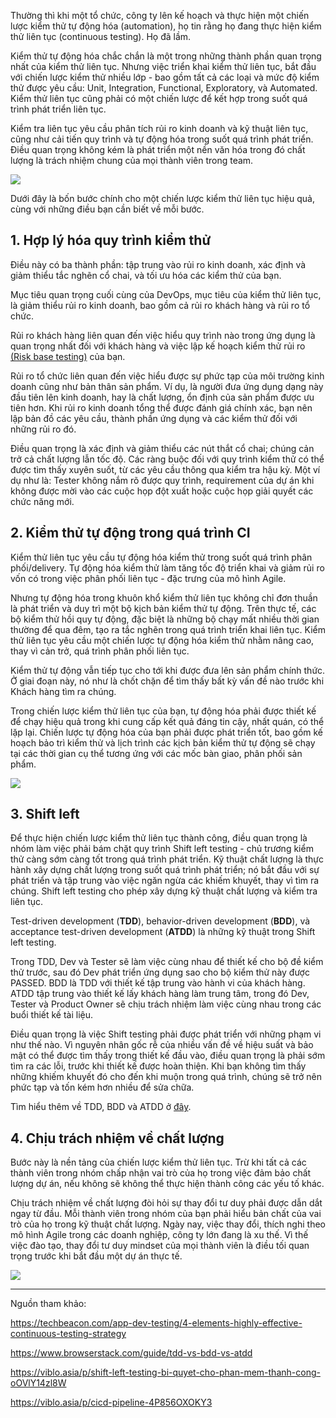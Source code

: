 Thường thì khi một tổ chức, công ty lên kế hoạch và thực hiện một chiến lược kiểm thử tự động hóa (automation), họ tin rằng họ đang thực hiện kiểm thử liên tục (continuous testing). Họ đã lầm.

Kiểm thử tự động hóa chắc chắn là một trong những thành phần quan trọng nhất của kiểm thử liên tục. Nhưng việc triển khai kiểm thử liên tục, bắt đầu với chiến lược kiểm thử nhiều lớp - bao gồm tất cả các loại và mức độ kiểm thử được yêu cầu: Unit, Integration, Functional, Exploratory, và Automated.  Kiểm thử liên tục cũng phải có một chiến lược để kết hợp trong suốt quá trình phát triển liên tục.

Kiểm tra liên tục yêu cầu phân tích rủi ro kinh doanh và kỹ thuật liên tục, cũng như cải tiến quy trình và tự động hóa trong suốt quá trình phát triển. Điều quan trọng không kém là phát triển một nền văn hóa trong đó chất lượng là trách nhiệm chung của mọi thành viên trong team. 

![](https://images.viblo.asia/9c9145f0-04d4-4b1f-a338-05d2e548fec2.png)


Dưới đây là bốn bước chính cho một chiến lược kiểm thử liên tục hiệu quả, cùng với những điều bạn cần biết về mỗi bước.

## 1. Hợp lý hóa quy trình kiểm thử 

Điều này có ba thành phần: tập trung vào rủi ro kinh doanh, xác định và giảm thiểu tắc nghẽn cổ chai, và tối ưu hóa các kiểm thử của bạn.

Mục tiêu quan trọng cuối cùng của DevOps, mục tiêu của kiểm thử liên tục, là giảm thiểu rủi ro kinh doanh, bao gồm cả rủi ro khách hàng và rủi ro tổ chức.

Rủi ro khách hàng liên quan đến việc hiểu quy trình nào trong ứng dụng là quan trọng nhất đối với khách hàng và việc lập kế hoạch kiểm thử rủi ro [(Risk base testing)](https://viblo.asia/p/continuous-testing-la-gi-E375zx0RZGW) của bạn.

Rủi ro tổ chức liên quan đến việc hiểu được sự phức tạp của môi trường kinh doanh cũng như bản thân sản phẩm. Ví dụ, là người đưa ứng dụng dạng này đầu tiên lên kinh doanh, hay là chất lượng, ổn định của sản phẩm được ưu tiên hơn. Khi rủi ro kinh doanh tổng thể được đánh giá chính xác, bạn nên lập bản đồ các yêu cầu, thành phần ứng dụng và các kiểm thử đối với những rủi ro đó.

Điều quan trọng là xác định và giảm thiểu các nút thắt cổ chai; chúng cản trở cả chất lượng lẫn tốc độ. Các ràng buộc đối với quy trình kiểm thử có thể được tìm thấy xuyên suốt, từ các yêu cầu thông qua kiểm tra hậu kỳ. Một ví dụ như là: Tester không nắm rõ được quy trình, requirement của dự án khi không được mời vào các cuộc họp đột xuất hoặc cuộc họp giải quyết các chức năng mới.

## 2. Kiểm thử tự động trong quá trình CI

Kiểm thử liên tục yêu cầu tự động hóa kiểm thử trong suốt quá trình phân phối/delivery. Tự động hóa kiểm thử làm tăng tốc độ triển khai và giảm rủi ro vốn có trong việc phân phối liên tục - đặc trưng của mô hình Agile.

Nhưng tự động hóa trong khuôn khổ kiểm thử liên tục không chỉ đơn thuần là phát triển và duy trì một bộ kịch bản kiểm thử tự động. Trên thực tế, các bộ kiểm thử hồi quy tự động, đặc biệt là những bộ chạy mất nhiều thời gian thường để qua đêm, tạo ra tắc nghẽn trong quá trình triển khai liên tục. Kiểm thử liên tục yêu cầu một chiến lược tự động hóa kiểm thử nhằm nâng cao, thay vì cản trở, quá trình phân phối liên tục.

Kiểm thử tự động vẫn tiếp tục cho tới khi được đưa lên sản phẩm chính thức. Ở giai đoạn này, nó như là chốt chặn để tìm thấy bất kỳ vấn đề nào trước khi Khách hàng tìm ra chúng.

Trong chiến lược kiểm thử liên tục của bạn, tự động hóa phải được thiết kế để chạy hiệu quả trong khi cung cấp kết quả đáng tin cậy, nhất quán, có thể lặp lại. Chiến lược tự động hóa của bạn phải được phát triển tốt, bao gồm kế hoạch bảo trì kiểm thử và lịch trình các kịch bản kiểm thử tự động sẽ chạy tại các thời gian cụ thể tương ứng với các mốc bàn giao, phân phối sản phẩm.

![](https://images.viblo.asia/8114d81f-b0f8-4369-9a11-80e28d11e72c.png)


## 3. Shift left 

Để thực hiện chiến lược kiểm thử liên tục thành công, điều quan trọng là nhóm làm việc phải bám chặt quy trình Shift left testing - chủ trương kiểm thử càng sớm càng tốt trong quá trình phát triển. Kỹ thuật chất lượng là thực hành xây dựng chất lượng trong suốt quá trình phát triển; nó bắt đầu với sự phát triển và tập trung vào việc ngăn ngừa các khiếm khuyết, thay vì tìm ra chúng. Shift left testing cho phép xây dựng kỹ thuật chất lượng và kiểm tra liên tục.

Test-driven development (**TDD**), behavior-driven development (**BDD**), và acceptance test-driven development (**ATDD**) là những kỹ thuật trong Shift left testing.

Trong TDD, Dev và Tester sẽ làm việc cùng nhau để thiết kế cho bộ đề kiểm thử trước, sau đó Dev phát triển ứng dụng sao cho bộ kiểm thử này được PASSED. BDD là TDD với thiết kế tập trung vào hành vi của khách hàng. ATDD tập trung vào thiết kế lấy khách hàng làm trung tâm, trong đó Dev, Tester và Product Owner sẽ chịu trách nhiệm làm việc cùng nhau trong các buổi thiết kế tài liệu. 

Điều quan trọng là việc Shift testing phải được phát triển với những phạm vi như thế nào. Vì nguyên nhân gốc rễ của nhiều vấn đề về hiệu suất và bảo mật có thể được tìm thấy trong thiết kế đầu vào, điều quan trọng là phải sớm tìm ra các lỗi, trước khi thiết kế được hoàn thiện. Khi bạn không tìm thấy những khiếm khuyết đó cho đến khi muộn trong quá trình, chúng sẽ trở nên phức tạp và tốn kém hơn nhiều để sửa chữa.


Tìm hiểu thêm về TDD, BDD và ATDD ở [đây](https://www.browserstack.com/guide/tdd-vs-bdd-vs-atdd).

## 4. Chịu trách nhiệm về chất lượng

Bước này là nền tảng của chiến lược kiểm thử liên tục. Trừ khi tất cả các thành viên trong nhóm chấp nhận vai trò của họ trong việc đảm bảo chất lượng dự án, nếu không sẽ không thể thực hiện thành công các yếu tố khác.

Chịu trách nhiệm về chất lượng đòi hỏi sự thay đổi tư duy phải được dẫn dắt ngay từ đầu. Mỗi thành viên trong nhóm của bạn phải hiểu bản chất của vai trò của họ trong kỹ thuật chất lượng. Ngày nay, việc thay đổi, thích nghi theo mô hình Agile trong các doanh nghiệp, công ty lớn đang là xu thế. Vì thế việc đào tạo, thay đổi tư duy mindset của mọi thành viên là điều tối quan trọng trước khi bắt đầu một dự án thực tế.

![](https://images.viblo.asia/b440d95e-dcd3-4222-9048-2713d72b59e0.jpg)

---
Nguồn tham khảo:

https://techbeacon.com/app-dev-testing/4-elements-highly-effective-continuous-testing-strategy

https://www.browserstack.com/guide/tdd-vs-bdd-vs-atdd

https://viblo.asia/p/shift-left-testing-bi-quyet-cho-phan-mem-thanh-cong-oOVlY14zl8W

https://viblo.asia/p/cicd-pipeline-4P856OXOKY3
